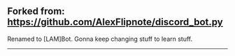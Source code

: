 ## Forked from: https://github.com/AlexFlipnote/discord_bot.py

Renamed to [LAM]Bot. 
Gonna keep changing stuff to learn stuff.

---------------------------------------------------------------